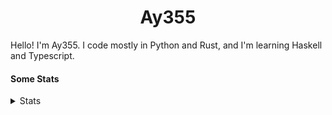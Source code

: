 <h1 align="center"><b>Ay355</b></h1>


Hello! I'm Ay355. I code mostly in Python and Rust, and I'm learning Haskell and Typescript.


#### Some Stats


<details>
<summary>Stats</summary>
<br>
 
<a href="https://github.com/Ay-355">
 <img align="center" src="https://github-readme-stats.vercel.app/api?username=Ay-355&theme=tokyonight&show_icons=true&count_private=true&hide_border=true" />
</a><a href="https://github.com/Ay-355">
  <img align="center" src="https://github-readme-stats.vercel.app/api/top-langs/?username=Ay-355&hide=toml,yaml,cmake&layout=compact&langs_count=8&theme=tokyonight&hide_border=true" />
</a>

 
&nbsp; <!-- Space character to put some space between the different stat types. -->

 
<!--START_SECTION:waka-->
**🐱 My GitHub Data** 

> 🏆 624 Contributions in the Year 2021
 > 
> 📦 1.6 kB Used in GitHub's Storage 
 > 
> 🚫 Not Opted to Hire
 > 
> 📜 14 Public Repositories 
 > 
> 🔑 3 Private Repositories  
 > 
**I'm a Night 🦉** 

```text
🌞 Morning    21 commits     █░░░░░░░░░░░░░░░░░░░░░░░░   7.0% 
🌆 Daytime    126 commits    ██████████░░░░░░░░░░░░░░░   42.0% 
🌃 Evening    146 commits    ████████████░░░░░░░░░░░░░   48.67% 
🌙 Night      7 commits      ░░░░░░░░░░░░░░░░░░░░░░░░░   2.33%

```
📅 **I'm Most Productive on Monday** 

```text
Monday       54 commits     ████░░░░░░░░░░░░░░░░░░░░░   18.0% 
Tuesday      37 commits     ███░░░░░░░░░░░░░░░░░░░░░░   12.33% 
Wednesday    33 commits     ██░░░░░░░░░░░░░░░░░░░░░░░   11.0% 
Thursday     48 commits     ████░░░░░░░░░░░░░░░░░░░░░   16.0% 
Friday       47 commits     ████░░░░░░░░░░░░░░░░░░░░░   15.67% 
Saturday     47 commits     ████░░░░░░░░░░░░░░░░░░░░░   15.67% 
Sunday       34 commits     ██░░░░░░░░░░░░░░░░░░░░░░░   11.33%

```


📊 **This Week I Spent My Time On** 

```text
💬 Programming Languages: 
Python                   2 hrs 8 mins        █████████████░░░░░░░░░░░░   52.03% 
PowerShell               51 mins             █████░░░░░░░░░░░░░░░░░░░░   20.79% 
Markdown                 27 mins             ██░░░░░░░░░░░░░░░░░░░░░░░   11.3% 
Rust                     13 mins             █░░░░░░░░░░░░░░░░░░░░░░░░   5.54% 
Lua                      11 mins             █░░░░░░░░░░░░░░░░░░░░░░░░   4.82%

🔥 Editors: 
Neovim                   4 hrs 4 mins        ████████████████████████░   99.21% 
Notepad++                1 min               ░░░░░░░░░░░░░░░░░░░░░░░░░   0.79%

🐱‍💻 Projects: 
schoolwork               2 hrs 6 mins        ████████████░░░░░░░░░░░░░   51.49% 
Unknown Project          1 hr 26 mins        ████████░░░░░░░░░░░░░░░░░   35.21% 
nvim                     17 mins             █░░░░░░░░░░░░░░░░░░░░░░░░   7.21% 
aoc-2021                 10 mins             █░░░░░░░░░░░░░░░░░░░░░░░░   4.44% 
rmatrix                  2 mins              ░░░░░░░░░░░░░░░░░░░░░░░░░   1.07%

💻 Operating System: 
Windows                  4 hrs 5 mins        █████████████████████████   100.0%

```

**I Mostly Code in Python** 

```text
Python                   8 repos             ██████████████████░░░░░░░   72.73% 
HTML                     1 repo              ██░░░░░░░░░░░░░░░░░░░░░░░   9.09% 
C++                      1 repo              ██░░░░░░░░░░░░░░░░░░░░░░░   9.09% 
Rust                     1 repo              ██░░░░░░░░░░░░░░░░░░░░░░░   9.09%

```



 Last Updated on 19/12/2021
<!--END_SECTION:waka-->
</details>
